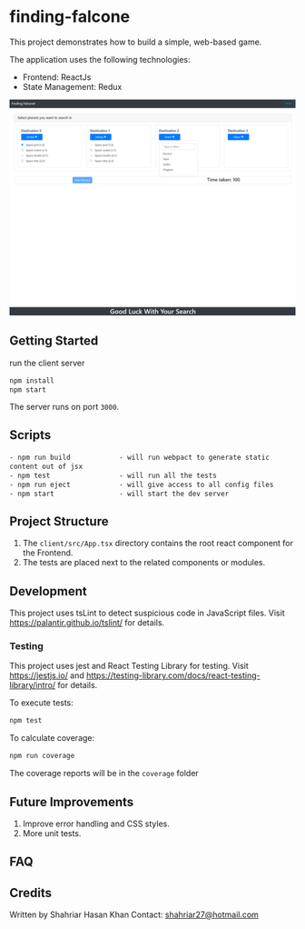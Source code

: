 # finding-falcone

This project demonstrates how to build a simple, web-based game. 


The application uses the following technologies:
- Frontend: ReactJs 
- State Management: Redux


<img src="images/finding-falcone.PNG">

## Getting Started


run the client server
```
npm install
npm start
```

The server runs on port `3000`.

## Scripts

```
- npm run build            - will run webpact to generate static content out of jsx
- npm test                 - will run all the tests
- npm run eject            - will give access to all config files
- npm start                - will start the dev server
```

## Project Structure


1. The `client/src/App.tsx` directory contains the root react component for the Frontend.
2. The tests are placed next to the related components or modules.

## Development

This project uses tsLint to detect suspicious code in JavaScript files. Visit https://palantir.github.io/tslint/ for details.

### Testing

This project uses jest and React Testing Library for testing.
Visit https://jestjs.io/ and https://testing-library.com/docs/react-testing-library/intro/ for details.

To execute tests:

```bash
npm test
```

To calculate coverage:

```bash
npm run coverage
```

The coverage reports will be in the `coverage` folder

## Future Improvements

1. Improve error handling and CSS styles.
2. More unit tests.

## FAQ

## Credits

Written by Shahriar Hasan Khan
Contact: shahriar27@hotmail.com
